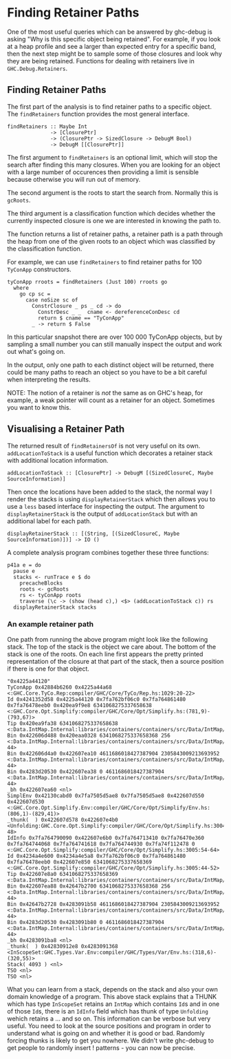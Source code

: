 # Finding Retainer Paths

One of the most useful queries which can be answered by ghc-debug is asking
"Why is this specific object being retained". For example, if you look at a heap
profile and see a larger than expected entry for a specific band, then the next
step might be to sample some of those closures and look why they are being retained.
Functions for dealing with retainers live in `GHC.Debug.Retainers`.

## Finding Retainer Paths

The first part of the analysis is to find retainer paths to a specific object.
The `findRetainers` function provides the most general interface.

```
findRetainers :: Maybe Int
              -> [ClosurePtr]
              -> (ClosurePtr -> SizedClosure -> DebugM Bool)
              -> DebugM [[ClosurePtr]]
```

The first argument to `findRetainers` is an optional limit, which will stop the
search after finding this many closures. When you are looking for an object with
a large number of occurences then providing a limit is sensible because otherwise
you will run out of memory.

The second argument is the roots to start the search from. Normally this is `gcRoots`.

The third argument is a classification function which decides whether the currently
inspected closure is one we are interested in knowing the path to.

The function returns a list of retainer paths, a retainer path is a path through the heap from one
of the given roots to an object which was classified by the classification function.

For example, we can use `findRetainers` to find retainer paths for 100 `TyConApp`
constructors.

```
tyConApp rroots = findRetainers (Just 100) rroots go
  where
    go cp sc =
      case noSize sc of
        ConstrClosure _ ps _ cd -> do
          ConstrDesc _ _  cname <- dereferenceConDesc cd
          return $ cname == "TyConApp"
        _ -> return $ False
```


In this particular snapshot there are over 100 000 TyConApp objects, but by sampling
a small number you can still manually inspect the output and work out what's
going on.

In the output, only one path to each distinct object will be returned, there could
be many paths to reach an object so you have to be a bit careful when interpreting
the results.

NOTE: The notion of a retainer is *not* the same as on GHC's heap, for example,
a weak pointer will count as a retainer for an object. Sometimes you want to know this.

## Visualising a Retainer Path

The returned result of `findRetainersOf` is not very useful on its own.
`addLocationToStack` is a useful function which decorates a retainer stack with
additional location information.

```
addLocationToStack :: [ClosurePtr] -> DebugM [(SizedClosureC, Maybe SourceInformation)]
```

Then once the locations have been added to the stack, the normal way I render
the stacks is using `displayRetainerStack` which then allows you to use a `less`
based interface for inspecting the output. The argument to `displayRetainerStack`
is the output of `addLocationStack` but with an additional label for each path.

```
displayRetainerStack :: [(String, [(SizedClosureC, Maybe SourceInformation)])] -> IO ()
```

A complete analysis program combines together these three functions:

```
p41a e = do
  pause e
  stacks <- runTrace e $ do
    precacheBlocks
    roots <- gcRoots
    rs <- tyConApp roots
    traverse (\c -> (show (head c),) <$> (addLocationToStack c)) rs
  displayRetainerStack stacks
```

### An example retainer path

One path from running the above program might look like the following stack.
The top of the stack is the object we care about. The bottom of the stack is
one of the roots. On each line first appears the pretty printed representation of
the closure at that part of the stack, then a source position if there is one
for that object.

```
"0x4225a44120"
TyConApp 0x42884b6260 0x4225a44a68 <:GHC.Core.TyCo.Rep:compiler/GHC/Core/TyCo/Rep.hs:1029:20-22>
Id 0x4241352d58 0x4225a44120 0x7fa762bf06c0 0x7fa764861480 0x7fa76478eeb0 0x420ea9f9e8 6341068275337658638 <:GHC.Core.Opt.Simplify:compiler/GHC/Core/Opt/Simplify.hs:(781,9)-(793,67)>
Tip 0x420ea9fa38 6341068275337658638 <:Data.IntMap.Internal:libraries/containers/containers/src/Data/IntMap/Internal.hs:838:27>
Bin 0x422606d488 0x420eaa0328 6341068275337658368 256 <:Data.IntMap.Internal:libraries/containers/containers/src/Data/IntMap/Internal.hs:835:21-44>
Bin 0x422606d4a0 0x422607ea10 4611686018427387904 2305843009213693952 <:Data.IntMap.Internal:libraries/containers/containers/src/Data/IntMap/Internal.hs:836:21-44>
Bin 0x4283d20530 0x422607ea38 0 4611686018427387904 <:Data.IntMap.Internal:libraries/containers/containers/src/Data/IntMap/Internal.hs:836:21-44>
_bh 0x422607ea60 <nl>
SimplEnv 0x42130cabd0 0x7fa7505d5ae8 0x7fa7505d5ae8 0x422607d550 0x422607d530 <:GHC.Core.Opt.Simplify.Env:compiler/GHC/Core/Opt/Simplify/Env.hs:(806,1)-(829,41)>
_thunk(  ) 0x422607d578 0x422607e4b0 <Unfolding:GHC.Core.Opt.Simplify:compiler/GHC/Core/Opt/Simplify.hs:3004:14-48>
IdInfo 0x7fa764790090 0x422607e6b0 0x7fa764713410 0x7fa76470e360 0x7fa764744068 0x7fa764741618 0x7fa764744930 0x7fa74f112478 0 <:GHC.Core.Opt.Simplify:compiler/GHC/Core/Opt/Simplify.hs:3005:54-64>
Id 0x4234a4e600 0x4234a4e5a8 0x7fa762bf06c0 0x7fa764861480 0x7fa76478eeb0 0x422607e850 6341068275337658369 <:GHC.Core.Opt.Simplify:compiler/GHC/Core/Opt/Simplify.hs:3005:44-52>
Tip 0x422607e8a0 6341068275337658369 <:Data.IntMap.Internal:libraries/containers/containers/src/Data/IntMap/Internal.hs:838:27>
Bin 0x422607ea88 0x42647b2700 6341068275337658368 256 <:Data.IntMap.Internal:libraries/containers/containers/src/Data/IntMap/Internal.hs:836:21-44>
Bin 0x42647b2728 0x4283091b58 4611686018427387904 2305843009213693952 <:Data.IntMap.Internal:libraries/containers/containers/src/Data/IntMap/Internal.hs:836:21-44>
Bin 0x4283d20530 0x4283091b80 0 4611686018427387904 <:Data.IntMap.Internal:libraries/containers/containers/src/Data/IntMap/Internal.hs:836:21-44>
_bh 0x4283091ba8 <nl>
_thunk(  ) 0x42830912e8 0x4283091368 <InScopeSet:GHC.Types.Var.Env:compiler/GHC/Types/Var/Env.hs:(318,6)-(320,55)>
Stack( 4093 ) <nl>
TSO <nl>
TSO <nl>
```

What you can learn from a stack, depends on the stack and also your own domain knowledge of a program.
This above stack explains that a THUNK which has type `InScopeSet` retains an `IntMap` which
contains `Id`s and in one of those `Id`s, there is an `IdInfo` field which has thunk of
type `Unfolding` wehich retains a ... and so on. This information can be verbose but very useful.
You need to look at the source positions and program in order to understand what is going on and whether it is good or bad. Randomly forcing thunks is likely to get you nowhere. We didn't write ghc-debug
to get people to randomly insert ! patterns - you can now be precise.
